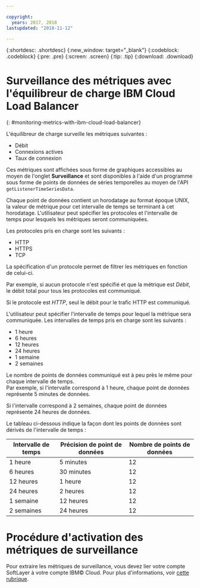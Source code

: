 ```yaml
---

copyright:
  years: 2017, 2018
lastupdated: "2018-11-12"

---
```


{:shortdesc: .shortdesc}
{:new_window: target="_blank"}
{:codeblock: .codeblock}
{:pre: .pre}
{:screen: .screen}
{:tip: .tip}
{:download: .download}

# Surveillance des métriques avec l'équilibreur de charge IBM Cloud Load Balancer
{: #monitoring-metrics-with-ibm-cloud-load-balancer}

L'équilibreur de charge surveille les métriques suivantes : 

* Débit
* Connexions actives
* Taux de connexion

Ces métriques sont affichées sous forme de graphiques accessibles au moyen de l'onglet **Surveillance** et sont disponibles à l'aide d'un programme sous forme de points de données de séries temporelles au moyen de l'API `getListenerTimeSeriesData`.

Chaque point de données contient un horodatage au format époque UNIX, la valeur de métrique pour cet intervalle de temps se terminant à cet horodatage. L'utilisateur peut spécifier les protocoles et l'intervalle de temps pour lesquels les métriques seront communiquées. 

Les protocoles pris en charge sont les suivants :

* HTTP
* HTTPS
* TCP

La spécification d'un protocole permet de filtrer les métriques en fonction de celui-ci.

Par exemple, si aucun protocole n'est spécifié et que la métrique est *Débit*, le débit total pour tous les protocoles est communiqué.

Si le protocole est *HTTP*, seul le débit pour le trafic HTTP est communiqué.

L'utilisateur peut spécifier l'intervalle de temps pour lequel la métrique sera communiquée. Les intervalles de temps pris en charge sont les suivants : 

* 1 heure
* 6 heures
* 12 heures
* 24 heures
* 1 semaine
* 2 semaines

Le nombre de points de données communiqué est à peu près le même pour chaque intervalle de temps.  
Par exemple, si l'intervalle correspond à 1 heure, chaque point de données représente 5 minutes de données.

Si l'intervalle correspond à 2 semaines, chaque point de données représente 24 heures de données.

Le tableau ci-dessous indique la façon dont les points de données sont dérivés de l'intervalle de temps :

| Intervalle de temps | Précision de point de données | Nombre de points de données |                                                                                              
| ------------------------------------------ | --------------------------------------------------- | -------------------|
| 1 heure    | 5 minutes | 12   |
| 6 heures   | 30 minutes | 12  |
| 12 heures  | 1 heure | 12 |
| 24 heures  | 2 heures | 12 |
| 1 semaine    | 12 heures | 12 |
| 2 semaines  | 24 heures | 12 |

# Procédure d'activation des métriques de surveillance

Pour extraire les métriques de surveillance, vous devez lier votre compte SoftLayer à votre compte IBM© Cloud. Pour plus d'informations, voir [cette rubrique](/docs/account?topic=account-unifyingaccounts#link_accounts).
